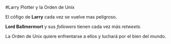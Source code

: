 #Larry Plotter y la Orden de Unix

El cófigo de **Larry** cada vez se vuelve mas peligroso.

**Lord Ballmermort** y sus *followers* tienen cada vez más *retweets*.

La Orden de Unix quiere enfrentarse a ellos y luchará por el bien del mundo.

